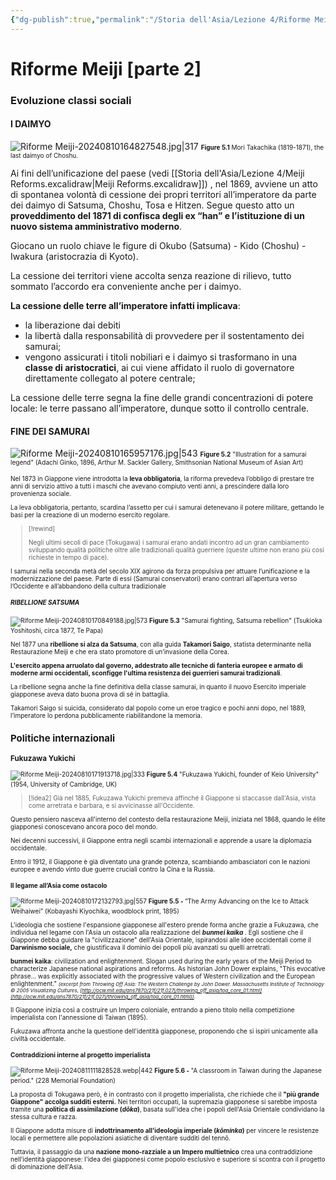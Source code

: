 ```yaml
---
{"dg-publish":true,"permalink":"/Storia dell'Asia/Lezione 4/Riforme Meiji/"}
---
```



# Riforme Meiji [parte 2]


### Evoluzione classi sociali

#### I DAIMYO

![Riforme Meiji-20240810164827548.jpg|317](/img/user/Frichettoni/Riforme%20Meiji-20240810164827548.jpg)
<font size=1> <b>Figure 5.1</b> Mori Takachika (1819-1871), the last daimyo of Choshu. </font>

Ai fini dell’unificazione del paese (vedi [[Storia dell'Asia/Lezione 4/Meiji Reforms.excalidraw\|Meiji Reforms.excalidraw]]) , nel 1869, avviene un atto di spontanea volontà di cessione dei propri territori all’imperatore da parte dei daimyo di Satsuma, Choshu, Tosa e Hitzen. Segue questo atto un **proveddimento del 1871 di confisca degli ex “han” e l’istituzione di un nuovo sistema amministrativo moderno**.

Giocano un ruolo chiave le figure di Okubo (Satsuma) - Kido (Choshu) - Iwakura (aristocrazia di Kyoto).

La cessione dei territori viene accolta senza reazione di rilievo, tutto sommato l’accordo era conveniente anche per i daimyo.

**La cessione delle terre all’imperatore infatti implicava**:
- la liberazione dai debiti
- la libertà dalla responsabilità di provvedere per il sostentamento dei samurai;
- vengono assicurati i titoli nobiliari e i daimyo si trasformano in una **classe di aristocratici**, ai cui viene affidato il ruolo di governatore direttamente collegato al potere centrale;

La cessione delle terre segna la fine delle grandi concentrazioni di potere locale: le terre passano all’imperatore, dunque sotto il  controllo centrale. 

#### FINE DEI SAMURAI

![Riforme Meiji-20240810165957176.jpg|543](/img/user/Frichettoni/Riforme%20Meiji-20240810165957176.jpg)
<font size=1> <b>Figure 5.2</b> "Illustration for a samurai legend" (Adachi Ginko, 1896, Arthur M. Sackler Gallery, Smithsonian National Museum of Asian Art) </span>

Nel 1873 in Giappone viene introdotta la **leva obbligatoria**, la riforma prevedeva l’obbligo di
prestare tre anni di servizio attivo a tutti i maschi che avevano compiuto venti anni, a prescindere dalla loro provenienza sociale.

La leva obbligatoria, pertanto, scardina l’assetto per cui i samurai detenevano il potere militare, gettando le basi per la creazione di un moderno esercito regolare.


>[!rewind] 
>
>Negli ultimi secoli di pace (Tokugawa) i samurai erano andati incontro ad un gran cambiamento sviluppando qualità politiche oltre alle tradizionali qualità guerriere (queste ultime non erano più  così richieste in tempo di pace). 
>
I samurai nella seconda metà del secolo XIX agirono da forza propulsiva per attuare l’unificazione e la modernizzazione del paese. Parte di essi (Samurai conservatori) erano contrari all’apertura  verso l’Occidente e all’abbandono della cultura tradizionale

##### RIBELLIONE SATSUMA
![Riforme Meiji-20240810170849188.jpg|573](/img/user/Frichettoni/Riforme%20Meiji-20240810170849188.jpg)
<font size=1> <b>Figure 5.3</b> "Samurai fighting, Satsuma rebellion" (Tsukioka Yoshitoshi, circa 1877, Te Papa) </span>

Nel 1877 una **ribellione si alza da Satsuma**, con alla guida **Takamori Saigo**, statista determinante nella Restaurazione Meiji e che era stato promotore di un’invasione della Corea. 

**L'esercito appena arruolato dal governo, addestrato alle tecniche di fanteria europee e armato** **di moderne armi occidentali, sconfigge l'ultima resistenza dei guerrieri samurai tradizionali**. 

La ribellione segna anche la fine definitiva della classe samurai, in quanto il nuovo Esercito 
imperiale giapponese aveva dato buona prova di sé in battaglia.

Takamori Saigo si suicida, considerato dal popolo come un eroe tragico e pochi anni dopo, nel 1889, l’imperatore lo perdona pubblicamente riabilitandone la memoria.


## Politiche internazionali

### Fukuzawa Yukichi

![Riforme Meiji-20240810171913718.jpg|333](/img/user/Frichettoni/Riforme%20Meiji-20240810171913718.jpg)
<font size=1> <b>Figure 5.4</b> "Fukuzawa Yukichi, founder of Keio University" (1954, University of Cambridge, UK) </span>


>[!idea2] Già nel 1885, Fukuzawa Yukichi premeva affinché il Giappone si staccasse dall'Asia, vista come arretrata e barbara, e si avvicinasse all'Occidente. 

Questo pensiero nasceva all'interno del contesto della restaurazione Meiji, iniziata nel 1868, quando le élite giapponesi conoscevano ancora poco del mondo. 

Nei decenni successivi, il Giappone entra negli scambi internazionali e apprende a usare la diplomazia occidentale. 

Entro il 1912, il Giappone è già diventato una grande potenza, scambiando ambasciatori con le nazioni europee e avendo vinto due guerre cruciali contro la Cina e la Russia. 

#### Il legame all’Asia come ostacolo

![Riforme Meiji-20240810172132793.jpg|557](/img/user/Frichettoni/Riforme%20Meiji-20240810172132793.jpg)
<font size=1> <b>Figure 5.5 - </b>“The Army Advancing on the Ice to Attack Weihaiwei”  (Kobayashi Kiyochika, woodblock print, 1895)</span>

L'ideologia che sostiene l'espansione giapponese all'estero prende forma anche grazie a Fukuzawa, che individua nel legame con l'Asia un ostacolo alla realizzazione del ***bunmei kaika*** . Egli sostiene che il Giappone debba guidare la "civilizzazione" dell'Asia Orientale, ispirandosi alle idee occidentali come il **Darwinismo sociale,** che giustificava il dominio dei popoli più avanzati su quelli arretrati.

<span style="font-size:10"> <b> bunmei kaika</b>:  civilization and enlightenment. Slogan used during the early years of the Meiji Period to characterize Japanese national aspirations and reforms. As historian John Dower explains, "This evocative phrase... was explicitly associated with the progressive values of Western civilization and the European enlightenment." <span style="font-size:8"> <i> (excerpt from Throwing Off Asia: The Western Challenge by John Dower. Massachusetts Institute of Technology © 2005 Visualizing Cultures, [http://ocw.mit.edu/ans7870/21f/21f.027j/throwing_off_asia/toa_core_01.html](http://ocw.mit.edu/ans7870/21f/21f.027j/throwing_off_asia/toa_core_01.html)). </span> </i> </span>

Il Giappone inizia così a costruire un Impero coloniale, entrando a pieno titolo nella competizione imperialista con l'annessione di Taiwan (1895).

Fukuzawa affronta anche la questione dell'identità giapponese, proponendo che si ispiri unicamente alla civiltà occidentale. 

#### Contraddizioni interne al progetto imperialista

![Riforme Meiji-20240811111828528.webp|442](/img/user/Frichettoni/Riforme%20Meiji-20240811111828528.webp)
<font size=1> <b>Figure 5.6 - </b> "A classroom in Taiwan during the Japanese period." (228 Memorial Foundation) </span>

La proposta di Tokugawa però, è in contrasto con il progetto imperialista, che richiede che il **"più grande Giappone" accolga sudditi esterni.** Nei territori occupati, la supremazia giapponese si sarebbe imposta tramite una **politica di assimilazione (*dōka*)**, basata sull'idea che i popoli dell'Asia Orientale condividano la stessa cultura e razza.

Il Giappone adotta misure di **indottrinamento all'ideologia imperiale (*kōminka*)** per vincere le resistenze locali e permettere alle popolazioni asiatiche di diventare sudditi del tennō. 

Tuttavia, il passaggio da una **nazione mono-razziale a un Impero multietnico** crea una contraddizione nell'identità giapponese: l'idea dei giapponesi come popolo esclusivo e superiore si scontra con il progetto di dominazione dell'Asia.


